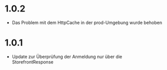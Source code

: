 # 1.0.2
* Das Problem mit dem HttpCache in der prod-Umgebung wurde behoben

# 1.0.1
* Update zur Überprüfung der Anmeldung nur über die StorefrontResponse
